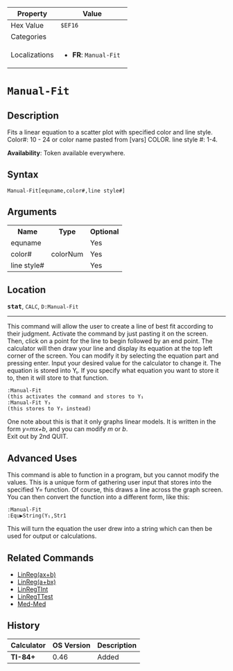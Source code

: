 | Property      | Value |
|---------------|-------|
| Hex Value     | `$EF16`|
| Categories    | <ul></ul> |
| Localizations | <ul><li><b>FR</b>: `Manual-Fit `</li></ul> |

# `Manual-Fit `

## Description
Fits a linear equation to a scatter plot with specified color and line style.
Color#: 10 - 24 or color name pasted from [vars] COLOR.
line style #: 1-4.


<b>Availability</b>: Token available everywhere.

## Syntax
`Manual-Fit[equname,color#,line style#]`

## Arguments
<table>
<tr><th>Name</th><th>Type</th><th>Optional</th></tr>

<tr><td>equname</td><td></td><td>Yes</td></tr>

<tr><td>color#</td><td>colorNum</td><td>Yes</td></tr>

<tr><td>line style#</td><td></td><td>Yes</td></tr>

</table>

## Location
<tt><kbd><b>stat</b></kbd></tt>, `CALC`, `D:Manual-Fit`
<hr>

This command will allow the user to create a line of best fit according to their judgment. Activate the command by just pasting it on the screen. Then, click on a point for the line to begin followed by an end point. The calculator will then draw your line and display its equation at the top left corner of the screen. You can modify it by selecting the equation part and pressing enter. Input your desired value for the calculator to change it. The equation is stored into Y₁. If you specify what equation you want to store it to, then it will store to that function.

```ti-basic
:Manual-Fit
(this activates the command and stores to Y₁
:Manual-Fit Y₃
(this stores to Y₃ instead)
```

  
One note about this is that it only graphs linear models. It is written in the form _y=mx+b_, and you can modify _m_ or _b_.  
Exit out by 2nd QUIT.

## Advanced Uses

This command is able to function in a program, but you cannot modify the values. This is a unique form of gathering user input that stores into the specified Y= function. Of course, this draws a line across the graph screen. You can then convert the function into a different form, like this:

```ti-basic
:Manual-Fit
:Equ▶String(Y₁,Str1
```

  
This will turn the equation the user drew into a string which can then be used for output or calculations.

## Related Commands

*   [LinReg(ax+b)](linreg-ax-b)
*   [LinReg(a+bx)](linreg-a-bx)
*   [LinRegTInt](LinRegTInt.md)
*   [LinRegTTest](LinRegTTest.md)
*   [Med-Med](Med-Med.md)

## History
| Calculator | OS Version | Description |
|------------|------------|-------------|
| <b>TI-84+</b> | 0.46 | Added |


